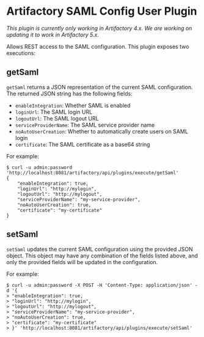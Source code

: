 Artifactory SAML Config User Plugin
===================================

*This plugin is currently only working in Artifactory 4.x. We are working on updating it to work in Artifactory 5.x.*

Allows REST access to the SAML configuration. This plugin exposes two
executions:

getSaml
-------

`getSaml` returns a JSON representation of the current SAML configuration. The
returned JSON string has the following fields:

- `enableIntegration`: Whether SAML is enabled
- `loginUrl`: The SAML login URL
- `logoutUrl`: The SAML logout URL
- `serviceProviderName`: The SAML service provider name
- `noAutoUserCreation`: Whether to automatically create users on SAML login
- `certificate`: The SAML certificate as a base64 string

For example:

```
$ curl -u admin:password 'http://localhost:8081/artifactory/api/plugins/execute/getSaml'
{
    "enableIntegration": true,
    "loginUrl": "http://mylogin",
    "logoutUrl": "http://mylogout",
    "serviceProviderName": "my-service-provider",
    "noAutoUserCreation": true,
    "certificate": "my-certificate"
}
```

setSaml
-------

`setSaml` updates the current SAML configuration using the provided JSON object.
This object may have any combination of the fields listed above, and only the
provided fields will be updated in the configuration.

For example:

```
$ curl -u admin:password -X POST -H 'Content-Type: application/json' -d '{
> "enableIntegration": true,
> "loginUrl": "http://mylogin",
> "logoutUrl": "http://mylogout",
> "serviceProviderName": "my-service-provider",
> "noAutoUserCreation": true,
> "certificate": "my-certificate"
> }' 'http://localhost:8081/artifactory/api/plugins/execute/setSaml'
```
